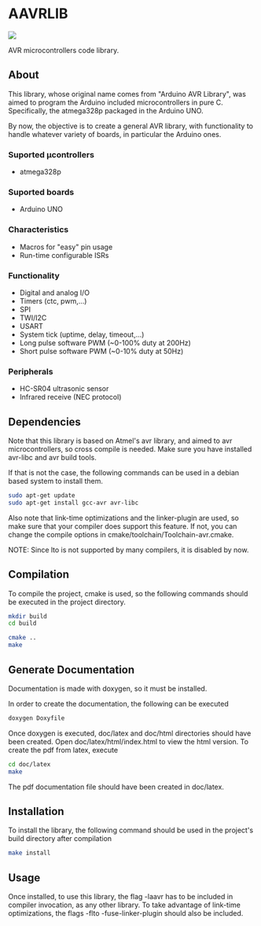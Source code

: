 # AAVRLIB
![](https://travis-ci.org/Kuronogard/aavrlib.svg?branch=master)

AVR microcontrollers code library.

## About
This library, whose original name comes from "Arduino AVR Library", was aimed to program the Arduino included microcontrollers in pure C. Specifically, the atmega328p packaged in the Arduino UNO.

By now, the objective is to create a general AVR library, with functionality to handle whatever variety of boards, in particular the Arduino ones. 


### Suported μcontrollers
* atmega328p

### Suported boards
* Arduino UNO

### Characteristics
 * Macros for "easy" pin usage
 * Run-time configurable ISRs

### Functionality
* Digital and analog I/O
* Timers (ctc, pwm,...)
* SPI
* TWI/I2C
* USART
* System tick (uptime, delay, timeout,...)
* Long pulse software PWM (~0-100% duty at 200Hz)
* Short pulse software PWM (~0-10% duty at 50Hz)

### Peripherals
* HC-SR04 ultrasonic sensor
* Infrared receive (NEC protocol)


## Dependencies
Note that this library is based on Atmel's avr library, and aimed to avr microcontrollers, so cross compile is needed.
Make sure you have installed avr-libc and avr build tools.

If that is not the case, the following commands can be used in a debian based system to install them.
```bash
sudo apt-get update
sudo apt-get install gcc-avr avr-libc
```
Also note that link-time optimizations and the linker-plugin are used, so make sure that your compiler does support this feature. If not, you can change the compile options in cmake/toolchain/Toolchain-avr.cmake. 

NOTE: Since lto is not supported by many compilers, it is disabled by now.


## Compilation
To compile the project, cmake is used, so the following commands should be executed in the project directory.
```bash
mkdir build
cd build

cmake ..
make
```

## Generate Documentation
Documentation is made with doxygen, so it must be installed.

In order to create the documentation, the following can be executed
```bash
doxygen Doxyfile
```
Once doxygen is executed, doc/latex and doc/html directories should have been created. Open doc/latex/html/index.html to view the html version. To create the pdf from latex, execute
```bash
cd doc/latex
make
```
The pdf documentation file should have been created in doc/latex.

## Installation
To install the library, the following command should be used in the project's build directory after compilation
```bash
make install
```

## Usage
Once installed, to use this library, the flag -laavr has to be included in compiler invocation, as any other library. To take advantage of link-time optimizations, the flags -flto -fuse-linker-plugin should also be included.
